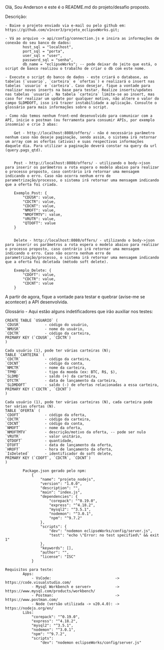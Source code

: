 Olá, Sou Anderson e este é o README.md do projeto/desafio proposto.


Descrição:
      
    - Baixe o projeto enviado via e-mail ou pelo github em: https://github.com/v1ncer3/projeto_eclipseWorks.git;

    - Vá ao arquivo -> api/config/connection.js e insira as informações de conexão do seu banco de dados:
            host_sql = "localhost",
            port_sql = "porta",
            user_sql = "user",
            password_sql = "senha",
            db_name = "eclipseWorks"; -- pode deixar do jeito que está, o script de banco realizou o trabalho de criar o db com este nome.
    
    - Execute o script do banco de dados - este criará o database, as tabelas (`usuario`, `carteira` e `ofertas`) e realizará o insert nas tabelas `usuario` e `carteira`. Caso desejar, fique a vontade para realizar novos inserts na base para testar. Realize inserts/updates nas tabelas `usuario`. Na tabela `carteira` limite-se ao insert, mas caso for realizar um update por qualquer motivo, não altere o valor do campo SLDMDOFT, isso irá trazer instabilidade a aplicação. Consulte o glossário para mais informações sobre o script.

    - Como não temos nenhum front-end desenvolvido para comunicar com a API, inicie o postman (ou ferramenta para consumir APIs, por exemplo insomnia) e crie 3 abas:
        
        Get - http://localhost:8080/offers/ - não é necessário parâmetro nenhum caso não deseje paginação, sendo assim, o sistema irá retornar um array com as ofertas (ativas) e suas respectivas informações daquele dia. Para utilizar a paginação deverá constar na query da url (query.pags_qtd).


        Post - http://localhost:8080/offers/ - utilizando o body->json para inserir os parâmetros a rota espera o modelo abaixo para realizar o processo proposto, caso contrário irá retornar uma mensagem indicando o erro. Caso não ocorra nenhum erro de parametrização/processo, o sistema irá retornar uma mensagem indicando que a oferta foi criada.

        Exemplo_Post: {	
            "CDUSR": value, 
            "CDCTR": value, 
            "CDCNT": value,
            "NMOFT": value,
            "NMOFTMTV": value,
            "VRUTR": value, 
            "QTDOFT": value
        }


        Delete - http://localhost:8080/offers/ - utilizando o body->json para inserir os parâmetros a rota espera o modelo abaixo para realizar o processo proposto, caso contrário irá retornar uma mensagem indicando o erro. Caso não ocorra nenhum erro de parametrização/processo, o sistema irá retornar uma mensagem indicando que a oferta foi deletada (método soft delete).

        Exemplo_Delete: {
            "CDOFT": value, 
            "CDCTR": value, 
            "CDCNT": value
        }

A partir de agora, fique a vontade para testar e quebrar (avise-me se acontecer) a API desenvolvida.

Glossário - Aqui estão alguns indetificadores que irão auxiliar nos testes:

    CREATE TABLE `USUARIO` (
    `CDUSR`           - código do usuário,
    `NMUSR`           - nome do usuário,
    `CDCTR`           - código da carteira,
    PRIMARY KEY (`CDUSR`, `CDCTR`)
    )

    Cada usuário (1), pode ter várias carteiras (N);
    TABLE `CARTEIRA` (
    `CDCTR`           - código da carteira,
    `CDCNT`           - código da conta,
    `NMCTR`           - nome da carteira,
    `TPMD`            - tipo da moeda (ex: BTC, R$, $),
    `SLDMD`           - saldo (+) da carteira,
    `DTCTR`           - data de lançamento da carteira,
    `SLDMDOFT`        - saldo (-) de ofertas relacionadas a essa carteira,
    PRIMARY KEY (`CDCTR`, `CDCNT`)
    )

    Cada usuário (1), pode ter várias carteiras (N), cada carteira pode ter várias ofertas (N).
    TABLE `OFERTA` (
    `CDOFT`           - código da oferta,
    `CDCTR`           - código da carteira,
    `CDCNT`           - código da conta,
    `NMOFT`           - nome da oferta,
    `NMOFTMTV`        - descrição/motivo da oferta, -- pode ser nulo
    `VRUTR`           - valor unitário,
    `QTDOFT`          - quantidade,
    `DTOFT`           - data de lançamento da oferta,
    `HROFT`           - hora de lançamento da oferta,
    `IsDeleted`       - identificador do soft delete,
    PRIMARY KEY (`CDOFT`, `CDCTR`, `CDCNT`)
    )

            Package.json gerado pelo npm:
                {
                    "name": "projeto_nodejs",
                    "version": "1.0.0",
                    "description": "",
                    "main": "index.js",
                    "dependencies": {
                        "corepack": "^0.19.0",
                        "express": "^4.18.2",
                        "mysql2": "^3.5.1",
                        "nodemon": "^3.0.1",
                        "npm": "^9.7.2"
                    },
                    "scripts": {
                        "dev": "nodemon eclipseWorks/config/server.js",
                        "test": "echo \"Error: no test specified\" && exit 1"
                    },
                    "keywords": [],
                    "author": "",
                    "license": "ISC"
                }

    Requisitos para teste:  
            Apps:
                - VsCode:                             -> https://code.visualstudio.com/
                - Mysql Workbench e server>           -> https://www.mysql.com/products/workbench/
                - Postman:                            -> https://www.postman.com/
                - Node (versão utilizada -> v20.4.0): -> https://nodejs.org/en/
            Libs:
                "corepack": "^0.19.0",
                "express": "^4.18.2",
                "mysql2": "^3.5.1",
                "nodemon": "^3.0.1",
                "npm": "^9.7.2",
                "scripts": 
                    "dev": "nodemon eclipseWorks/config/server.js"


